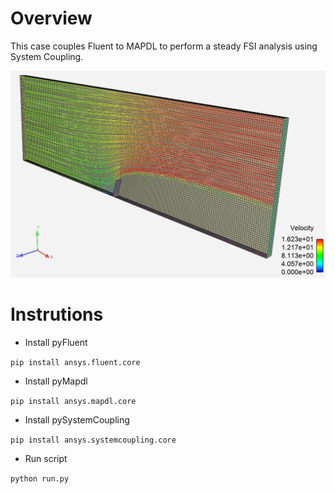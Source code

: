 # Overview

This case couples Fluent to MAPDL to perform
a steady FSI analysis using System Coupling.

![Setup](bending_plate.png)

# Instrutions

- Install pyFluent

`pip install ansys.fluent.core`

- Install pyMapdl

`pip install ansys.mapdl.core`

- Install pySystemCoupling

`pip install ansys.systemcoupling.core`

- Run script

`python run.py`
